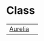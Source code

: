 # Class



|                                                  |     |
| ------------------------------------------------ | --- |
| [Aurelia](/aurelia/class/quick-start/aurelia.md) |     |


